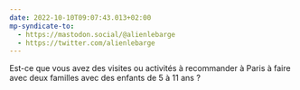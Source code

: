 ```yaml
---
date: 2022-10-10T09:07:43.013+02:00
mp-syndicate-to:
  - https://mastodon.social/@alienlebarge
  - https://twitter.com/alienlebarge
---
```

Est-ce que vous avez des visites ou activités à recommander à Paris à faire avec deux familles avec des enfants de 5 à 11 ans ?
